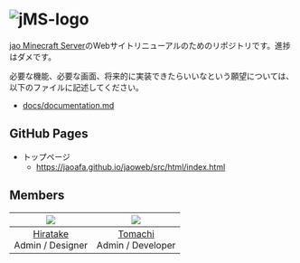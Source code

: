# ![jMS-logo](https://user-images.githubusercontent.com/23224932/42416047-36adc45a-829f-11e8-9d05-46d566c437e8.png)

[jao Minecraft Server](https://jaoafa.com)のWebサイトリニューアルのためのリポジトリです。進捗はダメです。

必要な機能、必要な画面、将来的に実装できたらいいなという願望については、以下のファイルに記述してください。

- [docs/documentation.md](https://github.com/jaoafa/jaoweb/blob/master/docs/documentation.md)

## GitHub Pages

- トップページ
  - https://jaoafa.github.io/jaoweb/src/html/index.html

## Members

|![](https://avatars0.githubusercontent.com/u/23224932?s=80&v=4)|![](https://avatars2.githubusercontent.com/u/8929706?s=80&v=4)|
|:--:|:--:|
|[Hiratake](https://github.com/Hiratake)<br />Admin / Designer|[Tomachi](https://github.com/book000)<br />Admin / Developer|
